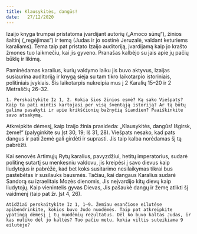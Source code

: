 ```yaml
---
title: Klausykitės, dangūs! 
date:   27/12/2020
---
```


Izaijo knyga trumpai pristatoma įvardijant autorių („Amoco sūnų“), žinios šaltinį („regėjimas“) ir temą (Judas ir jo sostinė Jeruzalė, valdant keturiems karaliams). Tema taip pat pristato Izaijo auditoriją, įvardijamą kaip jo krašto žmones tuo laikmečiu, kai jis gyveno. Pranašas kalbėjo su jais apie jų pačių būklę ir likimą.

Paminėdamas karalius, kurių valdymo laiku jis buvo aktyvus, Izaijas susiaurina auditoriją ir knygą sieja su tam tikro laikotarpio istoriniais, politiniais įvykiais. Šis laikotarpis nukreipia mus į 2 Karalių 15–20 ir 2 Metraščių 26–32.

`1. Perskaitykite Iz 1, 2. Kokia šios žinios esmė? Ką sako Viešpats? Kaip ta pati mintis kartojasi per visą šventąją istoriją? Ar tą būtų galima pasakyti ir apie krikščionių bažnyčią šiandien? Paaiškinkite savo atsakymą.`
														
Atkreipkite dėmesį, kaip Izaijo žinia prasideda: „Klausykitės, dangūs! Išgirsk, žeme!“ (palyginkite su Įst 30, 19; Iš 31, 28). Viešpats nesako, kad pats dangus ir pati žemė gali girdėti ir suprasti. Jis taip kalba norėdamas šį tą pabrėžti.

Kai senovės Artimųjų Rytų karalius, pavyzdžiui, hetitų imperatorius, sudarė politinę sutartį su menkesniu valdovu, jis kreipėsi į savo dievus kaip liudytojus ir pabrėžė, kad bet koks susitarimo nesilaikymas tikrai bus pastebėtas ir susilauks bausmės. Tačiau, kai dangaus Karalius sudarė Sandorą su izraelitais Mozės dienomis, Jis neįvardijo kitų dievų kaip liudytojų. Kaip vienintelis gyvas Dievas, Jis pašaukė dangų ir žemę atlikti šį vaidmenį (taip pat žr. Įst 4, 26).

`Atidžiai perskaitykite Iz 1, 1–9. Žemiau esančiose eilutėse apibendrinkite, kokios buvo Judo nuodėmės. Taip pat atkreipkite ypatingą dėmesį į tų nuodėmių rezultatus. Dėl ko buvo kaltas Judas, ir kas nutiko dėl jo kaltės? Tuo pačiu metu, kokia viltis suteikiama 9 eilutėje?`